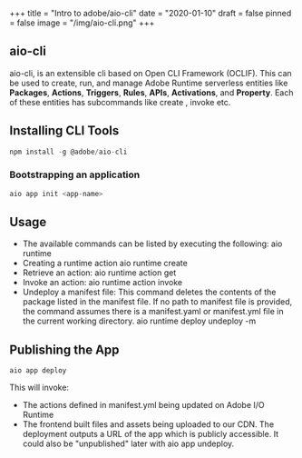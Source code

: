 +++
title = "Intro to adobe/aio-cli"
date = "2020-01-10"
draft = false
pinned = false
image = "/img/aio-cli.png"
+++

## aio-cli
aio-cli, is an extensible cli based on Open CLI Framework (OCLIF). This can be used to create, run, and manage Adobe Runtime serverless entities like **Packages**, **Actions**, **Triggers**, **Rules**, **APIs**, **Activations**, and **Property**. Each of these entities has subcommands like create , invoke etc.

## Installing CLI Tools

```js
npm install -g @adobe/aio-cli
```
### Bootstrapping an application

```js
aio app init <app-name>
```
## Usage
* The available commands can be listed by executing the following:
    aio runtime
* Creating a runtime action
    aio runtime create <action name> <path to js or zip file>
* Retrieve an action:
    aio runtime action get <action name>
* Invoke an action: 
    aio runtime action invoke <action name> <optional parameters>
* Undeploy a manifest file: This command deletes the contents of the package listed in the manifest file. If no path to manifest file is provided, the command assumes there is a manifest.yaml or manifest.yml file in the current working directory.
    aio runtime deploy undeploy -m <path to manifest.yaml file>
## Publishing the App
    aio app deploy
This will invoke:

* The actions defined in manifest.yml being updated on Adobe I/O Runtime
* The frontend built files and assets being uploaded to our CDN.
The deployment outputs a URL of the app which is publicly accessible. It could also be "unpublished" later with aio app undeploy.